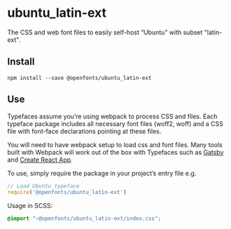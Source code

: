 
# ubuntu_latin-ext

The CSS and web font files to easily self-host “Ubuntu” with subset "latin-ext".

## Install

`npm install --save @openfonts/ubuntu_latin-ext`

## Use

Typefaces assume you’re using webpack to process CSS and files. Each typeface
package includes all necessary font files (woff2, woff) and a CSS file with
font-face declarations pointing at these files.

You will need to have webpack setup to load css and font files. Many tools built
with Webpack will work out of the box with Typefaces such as [Gatsby](https://github.com/gatsbyjs/gatsby)
and [Create React App](https://github.com/facebookincubator/create-react-app).

To use, simply require the package in your project’s entry file e.g.

```javascript
// Load Ubuntu typeface
require('@openfonts/ubuntu_latin-ext')
```

Usage in SCSS:
```scss
@import "~@openfonts/ubuntu_latin-ext/index.css";
```
